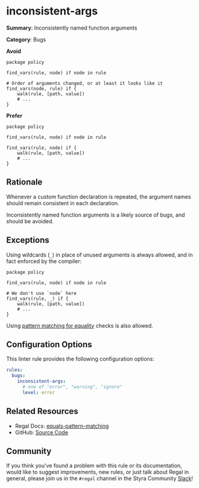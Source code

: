 # inconsistent-args

**Summary**: Inconsistently named function arguments

**Category**: Bugs

**Avoid**
```rego
package policy

find_vars(rule, node) if node in rule

# Order of arguments changed, or at least it looks like it
find_vars(node, rule) if {
    walk(rule, [path, value])
    # ...
}
```

**Prefer**
```rego
package policy

find_vars(rule, node) if node in rule

find_vars(rule, node) if {
    walk(rule, [path, value])
    # ...
}
```

## Rationale

Whenever a custom function declaration is repeated, the argument names should remain consistent in each declaration.

Inconsistently named function arguments is a likely source of bugs, and should be avoided.

## Exceptions

Using wildcards (`_`) in place of unused arguments is always allowed, and in fact enforced by the compiler:

```rego
package policy

find_vars(rule, node) if node in rule

# We don't use `node` here
find_vars(rule, _) if {
    walk(rule, [path, value])
    # ...
}
```

Using [pattern matching for equality](https://docs.styra.com/regal/rules/idiomatic/equals-pattern-matching) checks is
also allowed.

## Configuration Options

This linter rule provides the following configuration options:

```yaml
rules:
  bugs:
    inconsistent-args:
      # one of "error", "warning", "ignore"
      level: error
```

## Related Resources

- Regal Docs: [equals-pattern-matching](https://docs.styra.com/regal/rules/idiomatic/equals-pattern-matching)
- GitHub: [Source Code](https://github.com/StyraInc/regal/blob/main/bundle/regal/rules/bugs/inconsistent-args/inconsistent_args.rego)

## Community

If you think you've found a problem with this rule or its documentation, would like to suggest improvements, new rules,
or just talk about Regal in general, please join us in the `#regal` channel in the Styra Community
[Slack](https://inviter.co/styra)!
